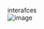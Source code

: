 interafces   
![image](https://github.com/user-attachments/assets/b352ccf0-0907-470f-a5db-b68440c9731e)
